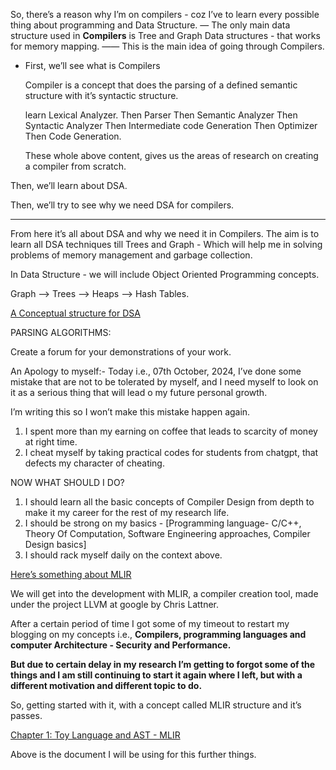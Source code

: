 
So, there’s a reason why I’m on compilers - coz I’ve to learn every possible thing about programming and Data Structure.
— The only main data structure used in **Compilers** is Tree and Graph Data structures - that works for memory mapping.
—— This is the main idea of going through Compilers.

- First, we’ll see what is Compilers
    
    Compiler is a concept that does the parsing of a defined semantic structure with it’s syntactic structure.
    
    learn Lexical Analyzer.
    Then Parser
    Then Semantic Analyzer
    Then Syntactic Analyzer
    Then Intermediate code Generation
    Then Optimizer
    Then Code Generation.
    
    These whole above content, gives us the areas of research on creating a compiler from scratch.
    

Then, we’ll learn about DSA.

Then, we’ll try to see why we need DSA for compilers.

---

From here it’s all about DSA and why we need it in Compilers.
The aim is to learn all DSA techniques till Trees and Graph - Which will help me in solving problems of memory management and garbage collection.

In Data Structure - we will include Object Oriented Programming concepts.

Graph —> Trees —> Heaps —> Hash Tables.

[A Conceptual structure for DSA](https://www.notion.so/A-Conceptual-structure-for-DSA-940bd5d14f3e4d23ad63dd659372570b?pvs=21)

PARSING ALGORITHMS: 

Create a forum for your demonstrations of your work.

An Apology to myself:- Today i.e., 07th October, 2024, I’ve done some mistake that are not to be tolerated by myself, and I need myself to look on it as a serious thing that will lead o my future personal growth.

I’m writing this so I won’t make this mistake happen again.

1. I spent more than my earning on coffee that leads to scarcity of money at right time.
2. I cheat myself by taking practical codes for students from chatgpt, that defects my character of cheating.

NOW WHAT SHOULD I DO?

1. I should learn all the basic concepts of Compiler Design from depth to make it my career for the rest of my research life.
2. I should be strong on my basics - [Programming language- C/C++, Theory Of Computation, Software Engineering approaches, Compiler Design basics]
3. I should rack myself daily on the context above.

[Here’s something about MLIR](https://www.notion.so/Here-s-something-about-MLIR-211a1fa0d1de80f2b250f698c04aa890?pvs=21)

We will get into the development with MLIR, a compiler creation tool, made under the project LLVM at google by Chris Lattner.

After a certain period of time I got some of my timeout to restart my blogging on my concepts i.e.,  **Compilers, programming languages and computer Architecture - Security and Performance.**

**But due to certain delay in my research I’m getting to forgot some of the things and I am still continuing to start it again where I left, but with a different motivation and different topic to do.**

So, getting started with it, with a concept called MLIR structure and it’s passes.

[Chapter 1: Toy Language and AST - MLIR](https://mlir.llvm.org/docs/Tutorials/Toy/Ch-1/)

Above is the document I will be using for this further things.
